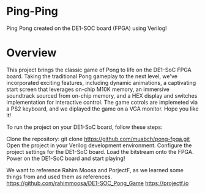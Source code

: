 # Ping-Ping
Ping Pong created on the DE1-SOC board (FPGA) using Verilog!

# Overview

This project brings the classic game of Pong to life on the DE1-SoC FPGA board. Taking the traditional Pong gameplay to the next level, we've incorporated exciting features, including dynamic animations, a captivating start screen that leverages on-chip M10K memory, an immersive soundtrack sourced from on-chip memory, and a HEX display and switches implementation for interactive control. The game cotrols are implemeted via a PS2 keyboard, and we diplayed the game on a VGA monitor. Hope you like it! 

To run the project on your DE1-SoC board, follow these steps:

Clone the repository: git clone https://github.com/muabch/pong-fpga.git
Open the project in your Verilog development environment.
Configure the project settings for the DE1-SoC board.
Load the bitstream onto the FPGA.
Power on the DE1-SoC board and start playing!

We want to reference Rahim Moosa and PorjectF, as we learned some things from and used them as references. 
https://github.com/rahimmoosa/DE1-SOC_Pong_Game
https://projectf.io

